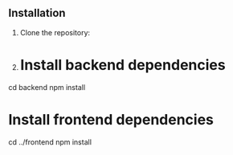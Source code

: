  

## Installation

1. Clone the repository:
2. # Install backend dependencies
cd backend
npm install

# Install frontend dependencies
cd ../frontend
npm install
